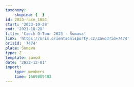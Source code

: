 ```yaml
---
taxonomy:
    skupina: {  }
id: 2023-race_1884
start: '2023-10-28'
end: '2023-10-28'
title: 'Czech O-Tour 2023 - Šumava'
link: 'https://oris.orientacnisporty.cz/Zavod?id=7474'
orisid: '7474'
place: Šumava
type: Z
template: zavod
date: '2022-12-01'
import:
    type: members
    time: 1669889403
---
```


